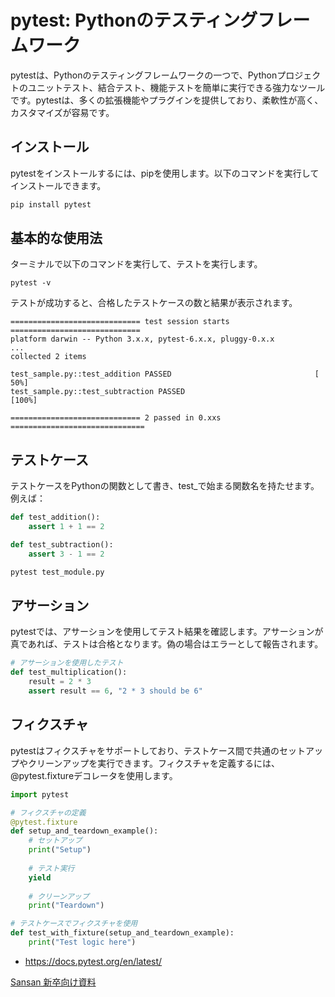 # pytest: Pythonのテスティングフレームワーク

pytestは、Pythonのテスティングフレームワークの一つで、Pythonプロジェクトのユニットテスト、結合テスト、機能テストを簡単に実行できる強力なツールです。pytestは、多くの拡張機能やプラグインを提供しており、柔軟性が高く、カスタマイズが容易です。

## インストール

pytestをインストールするには、pipを使用します。以下のコマンドを実行してインストールできます。

```bash
pip install pytest
```

## 基本的な使用法

ターミナルで以下のコマンドを実行して、テストを実行します。
```
pytest -v
```

テストが成功すると、合格したテストケースの数と結果が表示されます。

```
============================= test session starts =============================
platform darwin -- Python 3.x.x, pytest-6.x.x, pluggy-0.x.x
...
collected 2 items

test_sample.py::test_addition PASSED                                [ 50%]
test_sample.py::test_subtraction PASSED                             [100%]

============================= 2 passed in 0.xxs ==============================
```


## テストケース

テストケースをPythonの関数として書き、test_で始まる関数名を持たせます。例えば：

```python
def test_addition():
    assert 1 + 1 == 2

def test_subtraction():
    assert 3 - 1 == 2

pytest test_module.py
```


## アサーション

pytestでは、アサーションを使用してテスト結果を確認します。アサーションが真であれば、テストは合格となります。偽の場合はエラーとして報告されます。


```python
# アサーションを使用したテスト
def test_multiplication():
    result = 2 * 3
    assert result == 6, "2 * 3 should be 6"
```

## フィクスチャ

pytestはフィクスチャをサポートしており、テストケース間で共通のセットアップやクリーンアップを実行できます。フィクスチャを定義するには、@pytest.fixtureデコレータを使用します。

```python
import pytest

# フィクスチャの定義
@pytest.fixture
def setup_and_teardown_example():
    # セットアップ
    print("Setup")
    
    # テスト実行
    yield
    
    # クリーンアップ
    print("Teardown")

# テストケースでフィクスチャを使用
def test_with_fixture(setup_and_teardown_example):
    print("Test logic here")
```

- https://docs.pytest.org/en/latest/

[Sansan 新卒向け資料](https://buildersbox.corp-sansan.com/entry/2023/10/25/110000#%E3%83%86%E3%82%B9%E3%83%88%E3%82%B3%E3%83%BC%E3%83%89%E3%81%AB%E3%81%A4%E3%81%84%E3%81%A6)